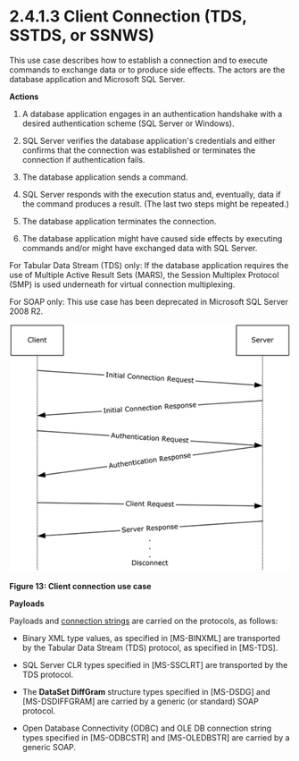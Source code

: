 <html dir="LTR" xmlns:mshelp="http://msdn.microsoft.com/mshelp" xmlns:ddue="http://ddue.schemas.microsoft.com/authoring/2003/5" xmlns:xlink="http://www.w3.org/1999/xlink" xmlns:tool="http://www.microsoft.com/tooltip">
    <head>
        <meta http-equiv="Content-Type" content="text/html; CHARSET=utf-8"></meta>
        <meta name="save" content="history"></meta>
        <title>2.4.1.3 Client Connection (TDS, SSTDS, or SSNWS)</title>
        <xml>
            <mshelp:toctitle title="2.4.1.3 Client Connection (TDS, SSTDS, or SSNWS)"></mshelp:toctitle>
            <mshelp:rltitle title="[MS-SSSO]: Client Connection (TDS, SSTDS, or SSNWS)"></mshelp:rltitle>
            <mshelp:keyword index="A" term="e1b6e2ab-e4da-4494-b24a-4c155361dd4b"></mshelp:keyword>
            <mshelp:attr name="DCSext.ContentType" value="open specification"></mshelp:attr>
            <mshelp:attr name="AssetID" value="e1b6e2ab-e4da-4494-b24a-4c155361dd4b"></mshelp:attr>
            <mshelp:attr name="TopicType" value="kbRef"></mshelp:attr>
            <mshelp:attr name="DCSext.Title" value="[MS-SSSO]: Client Connection (TDS, SSTDS, or SSNWS)" />
        </xml>
    </head>
    <body>
        <div id="header">
            <h1 class="heading">2.4.1.3 Client Connection (TDS, SSTDS, or SSNWS)</h1>
        </div>
        <div id="mainSection">
            <div id="mainBody">
                <div id="allHistory" class="saveHistory"></div>
                <div id="sectionSection0" class="section" name="collapseableSection">
                    

<p>This use case describes how to establish a connection and to
execute commands to exchange data or to produce side effects. The actors are
the database application and Microsoft SQL Server.</p>

<p><b>Actions</b></p>

<ol><li><p><span>    </span>A database
application engages in an authentication handshake with a desired
authentication scheme (SQL Server or Windows).</p>

</li><li><p><span>    </span>SQL Server
verifies the database application's credentials and either confirms that the
connection was established or terminates the connection if authentication
fails.</p>

</li><li><p><span>    </span>The database
application sends a command.</p>

</li><li><p><span>    </span>SQL Server
responds with the execution status and, eventually, data if the command
produces a result. (The last two steps might be repeated.)</p>

</li><li><p><span>    </span>The database
application terminates the connection.</p>

</li><li><p><span>    </span>The database
application might have caused side effects by executing commands and/or might have
exchanged data with SQL Server.</p>

</li></ol><p>For Tabular Data Stream (TDS) only: If the database
application requires the use of Multiple Active Result Sets (MARS), the Session
Multiplex Protocol (SMP) is used underneath for virtual connection
multiplexing.</p>

<p>For SOAP only: This use case has been deprecated in
Microsoft SQL Server 2008 R2.</p>

<p><img id="MS-SSSO_pictec6c2eb7-cc72-4059-ab22-61e7204f14a5.png" src="MS-SSSO_files/image012.png" alt="Client connection use case" title="Client connection use case"></p>

<p><b>Figure 13: Client connection use case</b></p>

<p><b>Payloads</b></p>

<p>Payloads and <a href="20049766-3c6e-4f20-a20e-64785e88f6f2.html#gt_03a9d0ca-2f10-4f3d-b910-052714a96f7d">connection strings</a> are
carried on the protocols, as follows:</p>

<ul><li><p><span><span> 
</span></span>Binary XML type values, as specified in <mshelp:link keywords="11ab6e8d-2472-44d1-a9e6-bddf000e12f6" tabindex="0">[MS-BINXML]</mshelp:link>
are transported by the Tabular Data Stream (TDS) protocol, as specified in <mshelp:link keywords="b46a581a-39de-4745-b076-ec4dbb7d13ec" tabindex="0">[MS-TDS]</mshelp:link>.</p>

</li><li><p><span><span> 
</span></span>SQL Server CLR types specified in <mshelp:link keywords="77460aa9-8c2f-4449-a65e-1d649ebd77fa" tabindex="0">[MS-SSCLRT]</mshelp:link>
are transported by the TDS protocol.</p>

</li><li><p><span><span> 
</span></span>The <b>DataSet DiffGram</b> structure types specified in <mshelp:link keywords="a0102bae-8980-4c2a-9edf-56f215b08308" tabindex="0">[MS-DSDG]</mshelp:link>
and <mshelp:link keywords="021e1033-8322-486d-a4de-56075686a09e" tabindex="0">[MS-DSDIFFGRAM]</mshelp:link>
are carried by a generic (or standard) SOAP protocol.</p>

</li><li><p><span><span> 
</span></span>Open Database Connectivity (ODBC) and OLE DB connection string
types specified in <mshelp:link keywords="13b4e848-b36c-4b11-acce-d6bf199d5391" tabindex="0">[MS-ODBCSTR]</mshelp:link>
and <mshelp:link keywords="774039da-09c1-4b24-b53b-8f9ae019830c" tabindex="0">[MS-OLEDBSTR]</mshelp:link>
are carried by a generic SOAP.</p>

</li></ul>
                </div>
            </div>
        </div>
    </body>
</html>